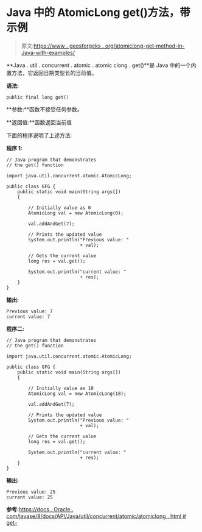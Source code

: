 # Java 中的 AtomicLong get()方法，带示例

> 原文:[https://www . geesforgeks . org/atomiclong-get-method-in-Java-with-examples/](https://www.geeksforgeeks.org/atomiclong-get-method-in-java-with-examples/)

**Java . util . concurrent . atomic . atomic clong . get()**是 Java 中的一个内置方法，它返回日期类型长的当前值。

**语法:**

```
public final long get()

```

**参数:**函数不接受任何参数。

**返回值:**函数返回当前值

下面的程序说明了上述方法:

**程序 1:**

```
// Java program that demonstrates
// the get() function

import java.util.concurrent.atomic.AtomicLong;

public class GFG {
    public static void main(String args[])
    {

        // Initially value as 0
        AtomicLong val = new AtomicLong(0);

        val.addAndGet(7);

        // Prints the updated value
        System.out.println("Previous value: "
                           + val);

        // Gets the current value
        long res = val.get();

        System.out.println("current value: "
                           + res);
    }
}
```

**输出:**

```
Previous value: 7
current value: 7

```

**程序二:**

```
// Java program that demonstrates
// the get() function

import java.util.concurrent.atomic.AtomicLong;

public class GFG {
    public static void main(String args[])
    {

        // Initially value as 18
        AtomicLong val = new AtomicLong(18);

        val.addAndGet(7);

        // Prints the updated value
        System.out.println("Previous value: "
                           + val);

        // Gets the current value
        long res = val.get();

        System.out.println("current value: "
                           + res);
    }
}
```

**输出:**

```
Previous value: 25
current value: 25

```

**参考:**[https://docs . Oracle . com/javase/8/docs/API/Java/util/concurrent/atomic/atomiclong . html # get–](https://docs.oracle.com/javase/8/docs/api/java/util/concurrent/atomic/AtomicLong.html#get--)